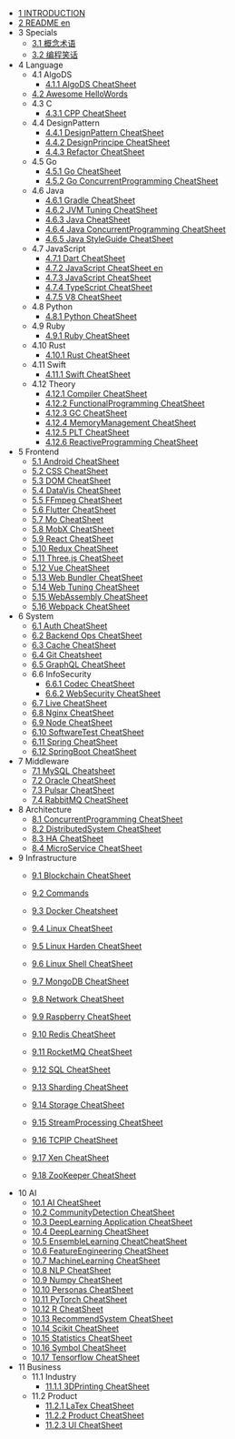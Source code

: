   - [1 INTRODUCTION](/INTRODUCTION.md)
  - [2 README en](/README-en.md)
  - 3 Specials
    - [3.1 概念术语](/Specials/概念术语.md)
    - [3.2 编程笑话](/Specials/编程笑话.md)
  - 4 Language
    - 4.1 AlgoDS
      - [4.1.1 AlgoDS CheatSheet](/Language/AlgoDS/AlgoDS-CheatSheet.md)
    - [4.2 Awesome HelloWords](/Language/Awesome-HelloWords.md)
    - 4.3 C
      - [4.3.1 CPP CheatSheet](/Language/C/CPP-CheatSheet.md)
    - 4.4 DesignPattern
      - [4.4.1 DesignPattern CheatSheet](/Language/DesignPattern/DesignPattern-CheatSheet.md)
      - [4.4.2 DesignPrincipe CheatSheet](/Language/DesignPattern/DesignPrincipe-CheatSheet.md)
      - [4.4.3 Refactor CheatSheet](/Language/DesignPattern/Refactor-CheatSheet.md)
    - 4.5 Go
      - [4.5.1 Go CheatSheet](/Language/Go/Go-CheatSheet.md)
      - [4.5.2 Go ConcurrentProgramming CheatSheet](/Language/Go/Go-ConcurrentProgramming-CheatSheet.md)
    - 4.6 Java
      - [4.6.1 Gradle CheatSheet](/Language/Java/Gradle-CheatSheet.md)
      - [4.6.2 JVM Tuning CheatSheet](/Language/Java/JVM-Tuning-CheatSheet.md)
      - [4.6.3 Java CheatSheet](/Language/Java/Java-CheatSheet.md)
      - [4.6.4 Java ConcurrentProgramming CheatSheet](/Language/Java/Java-ConcurrentProgramming-CheatSheet.md)
      - [4.6.5 Java StyleGuide CheatSheet](/Language/Java/Java-StyleGuide-CheatSheet.md)
    - 4.7 JavaScript
      - [4.7.1 Dart CheatSheet](/Language/JavaScript/Dart-CheatSheet.md)
      - [4.7.2 JavaScript CheatSheet en](/Language/JavaScript/JavaScript-CheatSheet-en.md)
      - [4.7.3 JavaScript CheatSheet](/Language/JavaScript/JavaScript-CheatSheet.md)
      - [4.7.4 TypeScript CheatSheet](/Language/JavaScript/TypeScript-CheatSheet.md)
      - [4.7.5 V8 CheatSheet](/Language/JavaScript/V8-CheatSheet.md)
    - 4.8 Python
      - [4.8.1 Python CheatSheet](/Language/Python/Python-CheatSheet.md)
    - 4.9 Ruby
      - [4.9.1 Ruby CheatSheet](/Language/Ruby/Ruby-CheatSheet.md)
    - 4.10 Rust
      - [4.10.1 Rust CheatSheet](/Language/Rust/Rust-CheatSheet.md)
    - 4.11 Swift
      - [4.11.1 Swift CheatSheet](/Language/Swift/Swift-CheatSheet.md)
    - 4.12 Theory
      - [4.12.1 Compiler CheatSheet](/Language/Theory/Compiler-CheatSheet.md)
      - [4.12.2 FunctionalProgramming CheatSheet](/Language/Theory/FunctionalProgramming-CheatSheet.md)
      - [4.12.3 GC CheatSheet](/Language/Theory/GC-CheatSheet.md)
      - [4.12.4 MemoryManagement CheatSheet](/Language/Theory/MemoryManagement-CheatSheet.md)
      - [4.12.5 PLT CheatSheet](/Language/Theory/PLT-CheatSheet.md)
      - [4.12.6 ReactiveProgramming CheatSheet](/Language/Theory/ReactiveProgramming-CheatSheet.md)
  - 5 Frontend
    - [5.1 Android CheatSheet](/Frontend/Android-CheatSheet.md)
    - [5.2 CSS CheatSheet](/Frontend/CSS-CheatSheet.md)
    - [5.3 DOM CheatSheet](/Frontend/DOM-CheatSheet.md)
    - [5.4 DataVis CheatSheet](/Frontend/DataVis-CheatSheet.md)
    - [5.5 FFmpeg CheatSheet](/Frontend/FFmpeg-CheatSheet.md)
    - [5.6 Flutter CheatSheet](/Frontend/Flutter-CheatSheet.md)
    - [5.7 Mo CheatSheet](/Frontend/Mo-CheatSheet.md)
    - [5.8 MobX CheatSheet](/Frontend/MobX-CheatSheet.md)
    - [5.9 React CheatSheet](/Frontend/React-CheatSheet.md)
    - [5.10 Redux CheatSheet](/Frontend/Redux-CheatSheet.md)
    - [5.11 Three.js CheatSheet](/Frontend/Three.js-CheatSheet.md)
    - [5.12 Vue CheatSheet](/Frontend/Vue-CheatSheet.md)
    - [5.13 Web Bundler CheatSheet](/Frontend/Web-Bundler-CheatSheet.md)
    - [5.14 Web Tuning CheatSheet](/Frontend/Web-Tuning-CheatSheet.md)
    - [5.15 WebAssembly CheatSheet](/Frontend/WebAssembly-CheatSheet.md)
    - [5.16 Webpack CheatSheet](/Frontend/Webpack-CheatSheet.md)
  - 6 System
    - [6.1 Auth CheatSheet](/System/Auth-CheatSheet.md)
    - [6.2 Backend Ops CheatSheet](/System/Backend-Ops-CheatSheet.md)
    - [6.3 Cache CheatSheet](/System/Cache-CheatSheet.md)
    - [6.4 Git Cheatsheet](/System/Git-Cheatsheet.md)
    - [6.5 GraphQL CheatSheet](/System/GraphQL-CheatSheet.md)
    - 6.6 InfoSecurity
      - [6.6.1 Codec CheatSheet](/System/InfoSecurity/Codec-CheatSheet.md)
      - [6.6.2 WebSecurity CheatSheet](/System/InfoSecurity/WebSecurity-CheatSheet.md)
    - [6.7 Live CheatSheet](/System/Live-CheatSheet.md)
    - [6.8 Nginx CheatSheet](/System/Nginx-CheatSheet.md)
    - [6.9 Node CheatSheet](/System/Node-CheatSheet.md)
    - [6.10 SoftwareTest CheatSheet](/System/SoftwareTest-CheatSheet.md)
    - [6.11 Spring CheatSheet](/System/Spring-CheatSheet.md)
    - [6.12 SpringBoot CheatSheet](/System/SpringBoot-CheatSheet.md)
  - 7 Middleware
    - [7.1 MySQL Cheatsheet](/Middleware/MySQL-Cheatsheet.md)
    - [7.2 Oracle CheatSheet](/Middleware/Oracle-CheatSheet.md)
    - [7.3 Pulsar CheatSheet](/Middleware/Pulsar-CheatSheet.md)
    - [7.4 RabbitMQ CheatSheet](/Middleware/RabbitMQ-CheatSheet.md)
  - 8 Architecture
    - [8.1 ConcurrentProgramming CheatSheet](/Architecture/ConcurrentProgramming-CheatSheet.md)
    - [8.2 DistributedSystem CheatSheet](/Architecture/DistributedSystem-CheatSheet.md)
    - [8.3 HA CheatSheet](/Architecture/HA-CheatSheet.md)
    - [8.4 MicroService CheatSheet](/Architecture/MicroService-CheatSheet.md)
  - 9 Infrastructure
    - [9.1 Blockchain CheatSheet](/Infrastructure/Blockchain-CheatSheet.md)
    - [9.2 Commands](/Infrastructure/Commands/README.md)
      
    - [9.3 Docker Cheatsheet](/Infrastructure/Docker-Cheatsheet.md)
    - [9.4 Linux CheatSheet](/Infrastructure/Linux-CheatSheet.md)
    - [9.5 Linux Harden CheatSheet](/Infrastructure/Linux-Harden-CheatSheet.md)
    - [9.6 Linux Shell CheatSheet](/Infrastructure/Linux-Shell-CheatSheet.md)
    - [9.7 MongoDB CheatSheet](/Infrastructure/MongoDB-CheatSheet.md)
    - [9.8 Network CheatSheet](/Infrastructure/Network-CheatSheet.md)
    - [9.9 Raspberry CheatSheet](/Infrastructure/Raspberry-CheatSheet.md)
    - [9.10 Redis CheatSheet](/Infrastructure/Redis-CheatSheet.md)
    - [9.11 RocketMQ CheatSheet](/Infrastructure/RocketMQ-CheatSheet.md)
    - [9.12 SQL CheatSheet](/Infrastructure/SQL-CheatSheet.md)
    - [9.13 Sharding CheatSheet](/Infrastructure/Sharding-CheatSheet.md)
    - [9.14 Storage CheatSheet](/Infrastructure/Storage-CheatSheet.md)
    - [9.15 StreamProcessing CheatSheet](/Infrastructure/StreamProcessing-CheatSheet.md)
    - [9.16 TCPIP CheatSheet](/Infrastructure/TCPIP-CheatSheet.md)
    - [9.17 Xen CheatSheet](/Infrastructure/Xen-CheatSheet.md)
    - [9.18 ZooKeeper CheatSheet](/Infrastructure/ZooKeeper-CheatSheet.md)
  - 10 AI
    - [10.1 AI CheatSheet](/AI/AI-CheatSheet.md)
    - [10.2 CommunityDetection CheatSheet](/AI/CommunityDetection-CheatSheet.md)
    - [10.3 DeepLearning Application CheatSheet](/AI/DeepLearning-Application-CheatSheet.md)
    - [10.4 DeepLearning CheatSheet](/AI/DeepLearning-CheatSheet.md)
    - [10.5 EnsembleLearning CheatCheatSheet](/AI/EnsembleLearning-CheatCheatSheet.md)
    - [10.6 FeatureEngineering CheatSheet](/AI/FeatureEngineering-CheatSheet.md)
    - [10.7 MachineLearning CheatSheet](/AI/MachineLearning-CheatSheet.md)
    - [10.8 NLP CheatSheet](/AI/NLP-CheatSheet.md)
    - [10.9 Numpy CheatSheet](/AI/Numpy-CheatSheet.md)
    - [10.10 Personas CheatSheet](/AI/Personas-CheatSheet.md)
    - [10.11 PyTorch CheatSheet](/AI/PyTorch-CheatSheet.md)
    - [10.12 R CheatSheet](/AI/R-CheatSheet.md)
    - [10.13 RecommendSystem CheatSheet](/AI/RecommendSystem-CheatSheet.md)
    - [10.14 Scikit CheatSheet](/AI/Scikit-CheatSheet.md)
    - [10.15 Statistics CheatSheet](/AI/Statistics-CheatSheet.md)
    - [10.16 Symbol CheatSheet](/AI/Symbol-CheatSheet.md)
    - [10.17 Tensorflow CheatSheet](/AI/Tensorflow-CheatSheet.md)
  - 11 Business
    - 11.1 Industry
      - [11.1.1 3DPrinting CheatSheet](/Business/Industry/3DPrinting-CheatSheet.md)
    - 11.2 Product
      - [11.2.1 LaTex CheatSheet](/Business/Product/LaTex-CheatSheet.md)
      - [11.2.2 Product CheatSheet](/Business/Product/Product-CheatSheet.md)
      - [11.2.3 UI CheatSheet](/Business/Product/UI-CheatSheet.md)